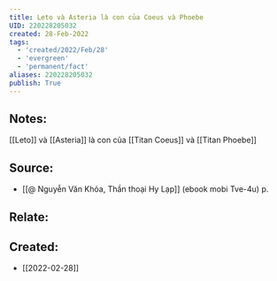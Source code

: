 ```yaml
---
title: Leto và Asteria là con của Coeus và Phoebe
UID: 220228205032
created: 28-Feb-2022
tags:
  - 'created/2022/Feb/28'
  - 'evergreen'
  - 'permanent/fact'
aliases: 220228205032
publish: True
---
```

## Notes:
[[Leto]] và [[Asteria]] là con của [[Titan Coeus]] và [[Titan Phoebe]]

## Source:
- [[@ Nguyễn Văn Khỏa, Thần thoại Hy Lạp]] (ebook mobi Tve-4u) p.

## Relate:
## Created:
- [[2022-02-28]]
